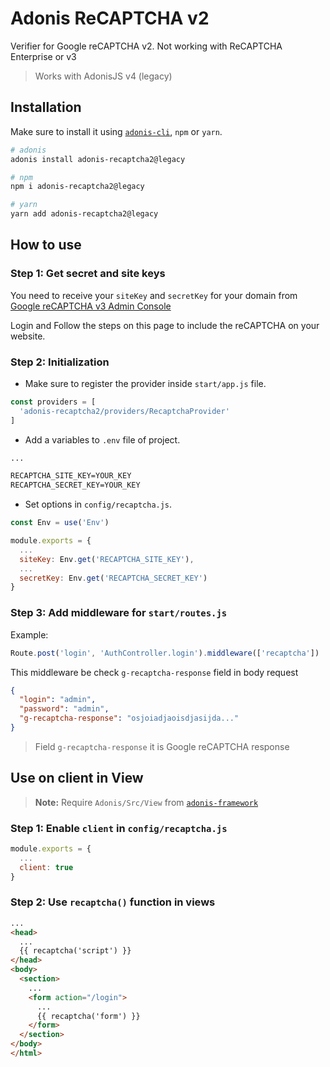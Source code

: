 # Adonis ReCAPTCHA v2

Verifier for Google reCAPTCHA v2. Not working with ReCAPTCHA Enterprise or v3
> Works with AdonisJS v4 (legacy)

## Installation
Make sure to install it using [`adonis-cli`](https://github.com/adonisjs/adonis-cli), `npm` or `yarn`.

```bash
# adonis
adonis install adonis-recaptcha2@legacy

# npm
npm i adonis-recaptcha2@legacy

# yarn
yarn add adonis-recaptcha2@legacy
```

## How to use

### Step 1: Get secret and site keys
You need to receive your `siteKey` and `secretKey` for your domain from [Google reCAPTCHA v3 Admin Console](https://www.google.com/recaptcha/admin)

Login and Follow the steps on this page to include the reCAPTCHA on your website.

### Step 2: Initialization
- Make sure to register the provider inside `start/app.js` file.
```js
const providers = [
  'adonis-recaptcha2/providers/RecaptchaProvider'
]
```

- Add a variables to `.env` file of project.
```txt
...

RECAPTCHA_SITE_KEY=YOUR_KEY
RECAPTCHA_SECRET_KEY=YOUR_KEY
```

- Set options in `config/recaptcha.js`.
```js
const Env = use('Env')

module.exports = {
  ...
  siteKey: Env.get('RECAPTCHA_SITE_KEY'),
  ...
  secretKey: Env.get('RECAPTCHA_SECRET_KEY')
}
```

### Step 3: Add middleware for `start/routes.js`
Example:
```js
Route.post('login', 'AuthController.login').middleware(['recaptcha'])
```

This middleware be check `g-recaptcha-response` field in body request
```json
{
  "login": "admin",
  "password": "admin",
  "g-recaptcha-response": "osjoiadjaoisdjasijda..."
}
```
> Field `g-recaptcha-response` it is Google reCAPTCHA response

## Use on client in View
> **Note:** Require `Adonis/Src/View` from [`adonis-framework`](https://github.com/adonisjs/adonis-framework)

### Step 1: Enable `client` in `config/recaptcha.js`
```js
module.exports = {
  ... 
  client: true
}
```

### Step 2: Use `recaptcha()` function in views
```html
...
<head>
  ...
  {{ recaptcha('script') }}
</head>
<body>
  <section>
    ...
    <form action="/login">
      ...
      {{ recaptcha('form') }}
    </form>
  </section>
</body>
</html>
```
